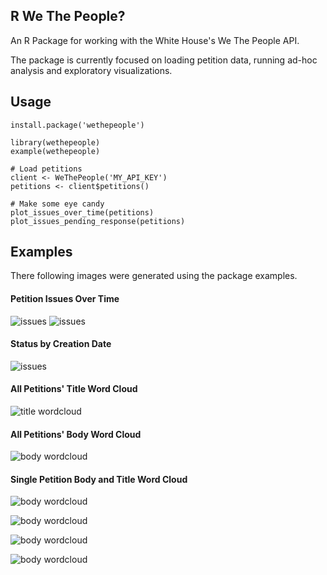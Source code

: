 R We The People?
----------------


An R Package for working with the White House's We The People API.


The package is currently focused on loading petition data,
running ad-hoc analysis and exploratory visualizations.

Usage
-----

    install.package('wethepeople')

    library(wethepeople)
    example(wethepeople)

    # Load petitions
    client <- WeThePeople('MY_API_KEY')
    petitions <- client$petitions()

    # Make some eye candy
    plot_issues_over_time(petitions)
    plot_issues_pending_response(petitions)


Examples
--------

There following images were generated using the package examples.

#### Petition Issues Over Time
![issues](examples/issues_over_time.png)
![issues](examples/issues_pending.png)

#### Status by Creation Date
![issues](examples/status_by_creation.png)


#### All Petitions' Title Word Cloud
![title wordcloud](examples/title_wordcloud.png)

#### All Petitions' Body Word Cloud
![body wordcloud](examples/body_wordcloud.png)

#### Single Petition Body and Title Word Cloud

![body wordcloud](examples/petition_wordcloud_4e7b3ea711fb9c3d7a000004.png)

![body wordcloud](examples/petition_wordcloud_4e7b3f188d8c37d875000004.png)

![body wordcloud](examples/petition_wordcloud_4e7b70294bd5044b0c00000f.png)

![body wordcloud](examples/petition_wordcloud_4e7ca6422ee8d0fa79000096.png)

